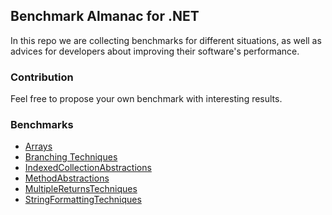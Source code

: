 ## Benchmark Almanac for .NET

In this repo we are collecting benchmarks for different situations, as well as
advices for developers about improving their software's performance.

### Contribution

Feel free to propose your own benchmark with interesting results.

### Benchmarks

- [Arrays](https://github.com/dotneters/dotnet-benchmarks/tree/master/Arrays)
- [Branching Techniques](https://github.com/dotneters/dotnet-benchmarks/tree/master/BranchingTechniques)
- [IndexedCollectionAbstractions](https://github.com/dotneters/dotnet-benchmarks/tree/master/IndexedCollectionAbstractions)
- [MethodAbstractions](https://github.com/dotneters/dotnet-benchmarks/tree/master/MethodAbstractions)
- [MultipleReturnsTechniques](https://github.com/dotneters/dotnet-benchmarks/tree/master/MultipleReturnsTechniques)
- [StringFormattingTechniques](https://github.com/dotneters/dotnet-benchmarks/tree/master/StringFormattingTechniques)